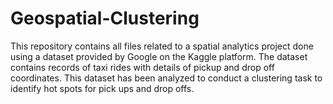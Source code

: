 # Geospatial-Clustering
This repository contains all files related to a spatial analytics project done using a dataset provided by Google on the Kaggle platform. The dataset contains records of taxi rides with details of pickup and drop off coordinates. This dataset has been analyzed to conduct a clustering task to identify hot spots for pick ups and drop offs.

